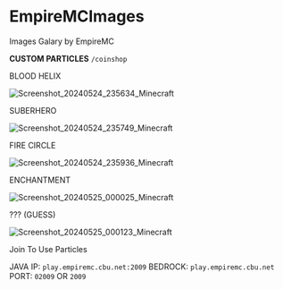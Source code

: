 # EmpireMCImages
Images Galary by EmpireMC

__CUSTOM PARTICLES__ ``/coinshop``

BLOOD HELIX

![Screenshot_20240524_235634_Minecraft](https://github.com/MAYONSHARAN/EmpireMCImages/assets/168638082/8cf67af9-0a19-4582-a774-548deb82995b)

SUBERHERO

![Screenshot_20240524_235749_Minecraft](https://github.com/MAYONSHARAN/EmpireMCImages/assets/168638082/86fed60e-ef28-4515-b64f-7c6a591db784)

FIRE CIRCLE

![Screenshot_20240524_235936_Minecraft](https://github.com/MAYONSHARAN/EmpireMCImages/assets/168638082/193fa626-74e8-45d1-8690-5606fc3e9c37)

ENCHANTMENT

![Screenshot_20240525_000025_Minecraft](https://github.com/MAYONSHARAN/EmpireMCImages/assets/168638082/5f3e7838-fe97-4440-aead-3d440db81e22)

??? (GUESS)

![Screenshot_20240525_000123_Minecraft](https://github.com/MAYONSHARAN/EmpireMCImages/assets/168638082/8e41c07d-da0d-46fc-b1d0-53699aa1764d)



Join To Use Particles


JAVA IP: ``play.empiremc.cbu.net:2009``
BEDROCK: ``play.empiremc.cbu.net``
PORT:    ``02009`` OR ``2009``
